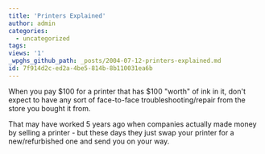 ```yaml
---
title: 'Printers Explained'
author: admin
categories:
  - uncategorized
tags: 
views: '1'
_wpghs_github_path: _posts/2004-07-12-printers-explained.md
id: 7f914d2c-ed2a-4be5-814b-8b110031ea6b
---
```

<p>When you pay $100 for a printer that has $100 "worth" of ink in it, don't expect to have any sort of face-to-face troubleshooting/repair from the store you bought it from.</p>
<p>That may have worked 5 years ago when companies actually made money by selling a printer - but these days they just swap your printer for a new/refurbished one and send you on your way.</p>
